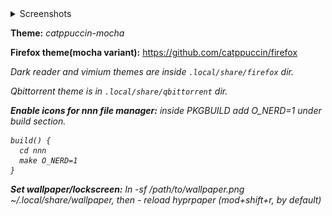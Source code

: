 <details>
  <summary>Screenshots</summary>
  
![desktop](https://github.com/izmyname/archlinux-backup/blob/main/screenshots/1.png?raw=true "desktop")
![calendar](https://github.com/izmyname/archlinux-backup/blob/main/screenshots/2.png?raw=true "calendar")
![windows](https://github.com/izmyname/archlinux-backup/blob/main/screenshots/3.png?raw=true "windows")
![launcher](https://github.com/izmyname/archlinux-backup/blob/main/screenshots/4.png?raw=true "launcher")

</details>

<b>Theme:</b> <i>catppuccin-mocha</i>

<b>Firefox theme(mocha variant):</b> https://github.com/catppuccin/firefox

<i>Dark reader and vimium themes are inside `.local/share/firefox` dir.</i>

<i>Qbittorrent theme is in `.local/share/qbittorrent` dir.

<b>Enable icons for nnn file manager:</b> inside PKGBUILD add O_NERD=1 under build section.

```
build() {
  cd nnn
  make O_NERD=1
}
```

<b>Set wallpaper/lockscreen:</b> ln -sf /path/to/wallpaper.png ~/.local/share/wallpaper, then - reload hyprpaper (mod+shift+r, by default)

